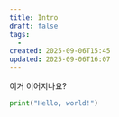```yaml
---
title: Intro
draft: false
tags:
  - 
created: 2025-09-06T15:45
updated: 2025-09-06T16:07
---
```

이거 이어지나요?

```python
print("Hello, world!")
```